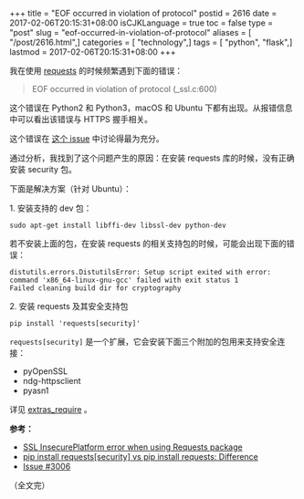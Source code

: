 +++
title = "EOF occurred in violation of protocol"
postid = 2616
date = 2017-02-06T20:15:31+08:00
isCJKLanguage = true
toc = false
type = "post"
slug = "eof-occurred-in-violation-of-protocol"
aliases = [ "/post/2616.html",]
categories = [ "technology",]
tags = [ "python", "flask",]
lastmod = 2017-02-06T20:15:31+08:00
+++


我在使用 [requests][1] 的时候频繁遇到下面的错误：

> EOF occurred in violation of protocol (_ssl.c:600)

这个错误在 Python2 和 Python3，macOS 和 Ubuntu 下都有出现。从报错信息中可以看出该错误与 HTTPS 握手相关。

这个错误在 [这个 issue][2] 中讨论得最为充分。

通过分析，我找到了这个问题产生的原因：在安装 requests 库的时候，没有正确安装 security 包。

下面是解决方案（针对 Ubuntu）： <!--more-->

1\. 安装支持的 dev 包：

```
sudo apt-get install libffi-dev libssl-dev python-dev
```

若不安装上面的包，在安装 requests 的相关支持包的时候，可能会出现下面的错误：

```
distutils.errors.DistutilsError: Setup script exited with error: command 'x86_64-linux-gnu-gcc' failed with exit status 1
Failed cleaning build dir for cryptography
```

2\. 安装 requests 及其安全支持包

```
pip install 'requests[security]'
```

`requests[security]` 是一个扩展，它会安装下面三个附加的包用来支持安全连接：

- pyOpenSSL
- ndg-httpsclient
- pyasn1

详见 [extras_require][3] 。

**参考：**

- [SSL InsecurePlatform error when using Requests package][4]
- [pip install requests[security] vs pip install requests: Difference][5]
- [Issue #3006][2]

（全文完）


[1]: https://github.com/kennethreitz/requests
[2]: https://github.com/kennethreitz/requests/issues/3006
[3]: https://github.com/kennethreitz/requests/blob/master/setup.py#L98
[4]: http://stackoverflow.com/a/29099439/1542345
[5]: http://stackoverflow.com/a/31812342/1542345
